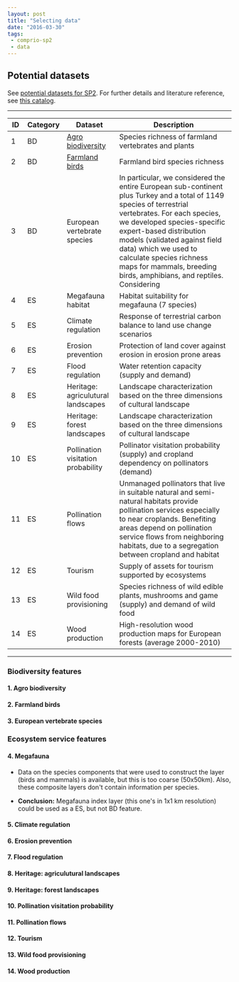 ```yaml
---
layout: post
title: "Selecting data"
date: "2016-03-30"
tags:
 - comprio-sp2
 - data
---
```


## Potential datasets

See [potential datasets for SP2](https://docs.google.com/spreadsheets/d/1niV9Oe8pavgskiq0ibMzPt6F_oJU3uTD3R2pY7RwyDU/edit?usp=sharing). For further details and literature reference, see [this catalog](https://docs.google.com/spreadsheets/d/1NblQP0IGxXDUOXgqhzp03acPUMc2XJ6u_vPgWHC8OMk/edit?usp=sharing).

----

|  **ID** | **Category** | **Dataset** | **Description** |
|  ------ | ------ | ------ | ------ |
|  1 | BD | [Agro biodiversity](#agro-biodiversity) | Species richness of farmland vertebrates and plants |
|  2 | BD | [Farmland birds](#farmland-birds) | Farmland bird species richness |
|  3 | BD | European vertebrate species | In particular, we considered the entire European sub-continent plus Turkey and a total of 1149 species of terrestrial vertebrates. For each species, we developed species-specific expert-based distribution models (validated against field data) which we used to calculate species richness maps for mammals, breeding birds, amphibians, and reptiles. Considering |
|  4 | ES | Megafauna habitat | Habitat suitability for megafauna (7 species) |
|  5 | ES | Climate regulation | Response of terrestrial carbon balance to land use change scenarios |
|  6 | ES | Erosion prevention | Protection of land cover against erosion in erosion prone areas |
|  7 | ES | Flood regulation | Water retention capacity (supply and demand) |
|  8 | ES | Heritage: agriculutural landscapes | Landscape characterization based on the three dimensions of cultural landscape |
|  9 | ES | Heritage: forest landscapes | Landscape characterization based on the three dimensions of cultural landscape |
|  10 | ES | Pollination visitation probability | Pollinator visitation probability (supply) and cropland dependency on pollinators (demand) |
|  11 | ES | Pollination flows | Unmanaged pollinators that live in suitable natural and semi-natural habitats provide pollination services especially to near croplands. Benefiting areas depend on pollination service flows from neighboring habitats, due to a segregation between cropland and habitat |
|  12 | ES | Tourism | Supply of assets for tourism supported by ecosystems |
|  13 | ES | Wild food provisioning | Species richness of wild edible plants, mushrooms and game (supply) and demand of wild food |
|  14 | ES | Wood production | High-resolution wood production maps for European forests (average 2000-2010) |

----

### Biodiversity features

#### 1. Agro biodiversity


#### 2. Farmland birds

#### 3. European vertebrate species

### Ecosystem service features

#### 4. Megafauna

+ Data on the species components that were used to construct the layer (birds
  and mammals) is available, but this is too coarse (50x50km). Also, these
  composite layers don't contain information per species.

+ **Conclusion:** Megafauna index layer (this one's in 1x1 km resolution) could
  be used as a ES, but not BD feature.

#### 5. Climate regulation

#### 6. Erosion prevention

#### 7. Flood regulation

#### 8. Heritage: agriculutural landscapes

#### 9. Heritage: forest landscapes

#### 10. Pollination visitation probability

#### 11. Pollination flows

#### 12. Tourism

#### 13. Wild food provisioning

#### 14. Wood production
